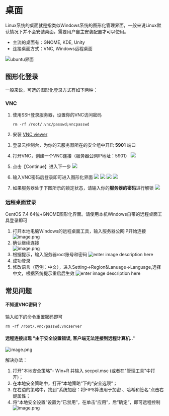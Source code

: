 # 桌面

Linux系统的桌面就是指类似Windows系统的图形化管理界面，一般来说Linux默认情况下并不会安装桌面，需要用户自主安装配置才可以使用。

* 主流的桌面有：GNOME, KDE, Unity  
* 连接桌面方式：VNC, Windows远程桌面

![ubuntu界面](https://libs.websoft9.com/Websoft9/DocsPicture/zh/linux/linux-ubuntuui-websoft9.png)

## 图形化登录

一般来说，可选的图形化登录方式有如下两种：

### VNC

1. 使用SSH登录服务器，设置你的VNC访问密码
    ```
    rm -rf /root/.vnc/passwd;vncpasswd
    ```
2. 安装 [VNC viewer](https://www.realvnc.com/download/viewer/)

3. 登录云控制台，为你的云服务器所在的安全组中开启 **5901** 端口

4. 打开VNC，创建一个VNC连接（服务器公网IP地址：5901）
   ![](https://libs.websoft9.com/Websoft9/DocsPicture/zh/linux/vnc/vnc-connection001-websoft9.png)

5. 点击【Continue】进入下一步
   ![](https://libs.websoft9.com/Websoft9/DocsPicture/zh/linux/vnc/vnc-connection002-websoft9.png)

6. 输入VNC密码后登录即可进入图形化界面
   ![](https://libs.websoft9.com/Websoft9/DocsPicture/zh/linux/vnc/vnc-connection003-websoft9.png)
   ![](https://libs.websoft9.com/Websoft9/DocsPicture/zh/linux/vnc/vnc-setlanguage-websoft9.png)
   ![](https://libs.websoft9.com/Websoft9/DocsPicture/zh/linux/vnc/vnc-startuse-websoft9.png)
   ![](https://libs.websoft9.com/Websoft9/DocsPicture/zh/linux/vnc/vnc-gnomehome-websoft9.png)

7. 如果服务器处于下图所示的锁定状态，请输入你的**服务器的密码**进行解锁
   ![](https://libs.websoft9.com/Websoft9/DocsPicture/zh/linux/vnc/vnc-connection-rootlogin-websoft9.png)


### 远程桌面登录

CentOS 7.4 64位+GNOME图形化界面。请使用本机Windows自带的远程桌面工具登录即可

1. 打开本地电脑Windows的远程桌面工具，输入服务器公网IP开始连接
  ![image.png](https://libs.websoft9.com/Websoft9/DocsPicture/zh/linux/linux-remoteip-websoft9.png)
2. 确认继续连接  
  ![image.png](https://libs.websoft9.com/Websoft9/DocsPicture/zh/linux/linux-remotereminder-websoft9.png)
3. 根据提示，输入服务器root账号和密码
  ![enter image description here](https://libs.websoft9.com/Websoft9/DocsPicture/zh/gnome/gnome-login-websoft9.png)
4. 成功登录
4. 修改语言（范例：中文），进入Setting->Region&Lanuage->Language,选择中文，根据系统提示重启后生效
  ![enter image description here](https://libs.websoft9.com/Websoft9/DocsPicture/zh/gnome/gnome-changelanguage-websoft9.png)

## 常见问题

#### 不知道VNC密码？

输入如下的命令重置密码即可

```
rm -rf /root/.vnc/passwd;vncserver
```

#### 远程连接出现 "由于安全设置错误, 客户端无法连接到远程计算机.."  
![image.png](https://libs.websoft9.com/Websoft9/DocsPicture/zh/linux/linux-errorsafe-websoft9.png)

解决办法：

1. 打开"本地安全策略"- Win+R 并输入 secpol.msc (或者在"管理工具"中打开)；
2. 在本地安全策略中，打开“本地策略”下的“安全选项”；
3. 在右边的策略中，找到“系统加密：将FIPS算法用于加密 、哈希和签名”点击右键属性；
4. 将“本地安全设置”设置为“已禁用”，在单击“应用”，后”确定”，即可远程控制  
   ![image.png](https://libs.websoft9.com/Websoft9/DocsPicture/zh/windows/windows-remoteanquan-websoft9.png)
